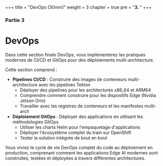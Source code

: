 +++
title = "DevOps (30min)"
weight = 3
chapter = true
pre = "<b>3. </b>"
+++

### Partie 3

# DevOps

Dans cette section finale DevOps, vous implémenterez les pratiques modernes de CI/CD et GitOps pour des déploiements multi-architecture.

Cette section comprend :
- **Pipelines CI/CD** : Construire des images de conteneurs multi-architecture avec les pipelines Tekton
  - Déployer des pipelines pour les architectures x86_64 et ARM64
  - Comprendre comment construire pour les dispositifs Edge (Nvidia Jetson Orin)
  - Travailler avec les registres de conteneurs et les manifestes multi-arch
- **Déploiement GitOps** : Déployer des applications en utilisant les méthodologies GitOps
  - Utiliser les charts Helm pour l'empaquetage d'applications
  - Déployer l'écosystème complet du train sur OpenShift
  - Tester la solution intégrée de bout en bout

Vous vivrez le cycle de vie DevOps complet du code au déploiement en production, comprenant comment les applications Edge AI modernes sont construites, testées et déployées à travers différentes architectures.
